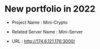 # New portfolio in 2022

- Project Name : Mini-Crypto

- Related Server Name : Mini-Server

- URL : http://174.6.121.176:3000/
